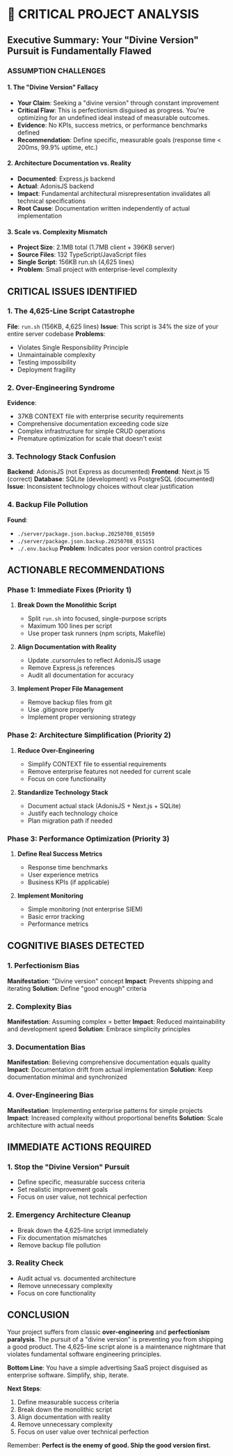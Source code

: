 # 🛑 CRITICAL PROJECT ANALYSIS
## Executive Summary: Your "Divine Version" Pursuit is Fundamentally Flawed

### ASSUMPTION CHALLENGES

#### 1. The "Divine Version" Fallacy
- **Your Claim**: Seeking a "divine version" through constant improvement
- **Critical Flaw**: This is perfectionism disguised as progress. You're optimizing for an undefined ideal instead of measurable outcomes.
- **Evidence**: No KPIs, success metrics, or performance benchmarks defined
- **Recommendation**: Define specific, measurable goals (response time < 200ms, 99.9% uptime, etc.)

#### 2. Architecture Documentation vs. Reality
- **Documented**: Express.js backend
- **Actual**: AdonisJS backend  
- **Impact**: Fundamental architectural misrepresentation invalidates all technical specifications
- **Root Cause**: Documentation written independently of actual implementation

#### 3. Scale vs. Complexity Mismatch
- **Project Size**: 2.1MB total (1.7MB client + 396KB server)
- **Source Files**: 132 TypeScript/JavaScript files
- **Single Script**: 156KB run.sh (4,625 lines)
- **Problem**: Small project with enterprise-level complexity

## CRITICAL ISSUES IDENTIFIED

### 1. The 4,625-Line Script Catastrophe
**File**: `run.sh` (156KB, 4,625 lines)
**Issue**: This script is 34% the size of your entire server codebase
**Problems**:
- Violates Single Responsibility Principle
- Unmaintainable complexity
- Testing impossibility
- Deployment fragility

### 2. Over-Engineering Syndrome
**Evidence**:
- 37KB CONTEXT file with enterprise security requirements
- Comprehensive documentation exceeding code size
- Complex infrastructure for simple CRUD operations
- Premature optimization for scale that doesn't exist

### 3. Technology Stack Confusion
**Backend**: AdonisJS (not Express as documented)
**Frontend**: Next.js 15 (correct)
**Database**: SQLite (development) vs PostgreSQL (documented)
**Issue**: Inconsistent technology choices without clear justification

### 4. Backup File Pollution
**Found**:
- `./server/package.json.backup.20250708_015059`
- `./server/package.json.backup.20250708_015151`
- `./.env.backup`
**Problem**: Indicates poor version control practices

## ACTIONABLE RECOMMENDATIONS

### Phase 1: Immediate Fixes (Priority 1)
1. **Break Down the Monolithic Script**
   - Split `run.sh` into focused, single-purpose scripts
   - Maximum 100 lines per script
   - Use proper task runners (npm scripts, Makefile)

2. **Align Documentation with Reality**
   - Update .cursorrules to reflect AdonisJS usage
   - Remove Express.js references
   - Audit all documentation for accuracy

3. **Implement Proper File Management**
   - Remove backup files from git
   - Use .gitignore properly
   - Implement proper versioning strategy

### Phase 2: Architecture Simplification (Priority 2)
1. **Reduce Over-Engineering**
   - Simplify CONTEXT file to essential requirements
   - Remove enterprise features not needed for current scale
   - Focus on core functionality

2. **Standardize Technology Stack**
   - Document actual stack (AdonisJS + Next.js + SQLite)
   - Justify each technology choice
   - Plan migration path if needed

### Phase 3: Performance Optimization (Priority 3)
1. **Define Real Success Metrics**
   - Response time benchmarks
   - User experience metrics
   - Business KPIs (if applicable)

2. **Implement Monitoring**
   - Simple monitoring (not enterprise SIEM)
   - Basic error tracking
   - Performance metrics

## COGNITIVE BIASES DETECTED

### 1. Perfectionism Bias
**Manifestation**: "Divine version" concept
**Impact**: Prevents shipping and iterating
**Solution**: Define "good enough" criteria

### 2. Complexity Bias
**Manifestation**: Assuming complex = better
**Impact**: Reduced maintainability and development speed
**Solution**: Embrace simplicity principles

### 3. Documentation Bias
**Manifestation**: Believing comprehensive documentation equals quality
**Impact**: Documentation drift from actual implementation
**Solution**: Keep documentation minimal and synchronized

### 4. Over-Engineering Bias
**Manifestation**: Implementing enterprise patterns for simple projects
**Impact**: Increased complexity without proportional benefits
**Solution**: Scale architecture with actual needs

## IMMEDIATE ACTIONS REQUIRED

### 1. Stop the "Divine Version" Pursuit
- Define specific, measurable success criteria
- Set realistic improvement goals
- Focus on user value, not technical perfection

### 2. Emergency Architecture Cleanup
- Break down the 4,625-line script immediately
- Fix documentation mismatches
- Remove backup file pollution

### 3. Reality Check
- Audit actual vs. documented architecture
- Remove unnecessary complexity
- Focus on core functionality

## CONCLUSION

Your project suffers from classic **over-engineering** and **perfectionism paralysis**. The pursuit of a "divine version" is preventing you from shipping a good product. The 4,625-line script alone is a maintenance nightmare that violates fundamental software engineering principles.

**Bottom Line**: You have a simple advertising SaaS project disguised as enterprise software. Simplify, ship, iterate.

**Next Steps**: 
1. Define measurable success criteria
2. Break down the monolithic script
3. Align documentation with reality
4. Remove unnecessary complexity
5. Focus on user value over technical perfection

Remember: **Perfect is the enemy of good. Ship the good version first.**